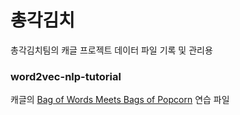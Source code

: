 # 총각김치
총각김치팀의 캐글 프로젝트 데이터 파일 기록 및 관리용

### word2vec-nlp-tutorial
캐글의 [Bag of Words Meets Bags of Popcorn](https://www.kaggle.com/c/word2vec-nlp-tutorial/overview/part-1-for-beginners-bag-of-words) 연습 파일
